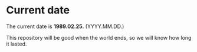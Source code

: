 # Current date

The current date is **1989.02.25.** (YYYY.MM.DD.)

This repository will be good when the world ends, so we will know how long it lasted.